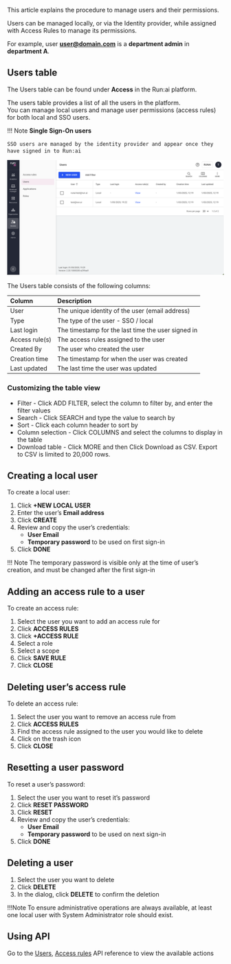 This article explains the procedure to manage users and their permissions.

Users can be managed locally, or via the Identity provider, while assigned with Access Rules to manage its permissions.

For example, user **user@domain.com** is a **department admin** in **department A**.

## Users table

The Users table can be found under **Access** in the Run:ai platform.

The users table provides a list of all the users in the platform.  
You can manage local users and manage user permissions (access rules) for both local and SSO users.

!!! Note
    __Single Sign-On users__

    SSO users are managed by the identity provider and appear once they have signed in to Run:ai

![](img/userstable.png)

The Users table consists of the following columns:

| Column | Description |
| :---- | :---- |
| User | The unique identity of the user (email address) |
| Type | The type of the user \- SSO / local |
| Last login | The timestamp for the last time the user signed in |
| Access rule(s) | The access rules assigned to the user |
| Created By | The user who created the user |
| Creation time | The timestamp for when the user was created |
| Last updated | The last time the user was updated |

### Customizing the table view

* Filter - Click ADD FILTER, select the column to filter by, and enter the filter values  
* Search - Click SEARCH and type the value to search by  
* Sort - Click each column header to sort by  
* Column selection - Click COLUMNS and select the columns to display in the table  
* Download table - Click MORE and then Click Download as CSV. Export to CSV is limited to 20,000 rows. 

## Creating a local user

To create a local user:

1. Click **\+NEW LOCAL USER**  
1. Enter the user’s **Email address**  
1. Click **CREATE**  
1. Review and copy the user’s credentials:  
    * **User Email**  
    * **Temporary password** to be used on first sign-in  
1. Click **DONE**

!!! Note
    The temporary password is visible only at the time of user’s creation, and must be changed after the first sign-in

## Adding an access rule to a user

To create an access rule:

1. Select the user you want to add an access rule for  
1. Click **ACCESS RULES**  
1. Click **\+ACCESS RULE**  
1. Select a role  
1. Select a scope  
1. Click **SAVE RULE**  
1. Click **CLOSE**

## Deleting user’s access rule

To delete an access rule:

1. Select the user you want to remove an access rule from  
1. Click **ACCESS RULES**  
1. Find the access rule assigned to the user you would like to delete  
1. Click on the trash icon  
1. Click **CLOSE**

## Resetting a user password

To reset a user’s password:

1. Select the user you want to reset it’s password  
1. Click **RESET PASSWORD**  
1. Click **RESET**  
1. Review and copy the user’s credentials:  
    * **User Email**  
    * **Temporary password** to be used on next sign-in  
1. Click **DONE**

## Deleting a user

1. Select the user you want to delete  
1. Click **DELETE**  
1. In the dialog, click **DELETE** to confirm the deletion

!!!Note
    To ensure administrative operations are always available, at least one local user with System Administrator role should exist.

## Using API

Go to the [Users](https://app.run.ai/api/docs#tag/Users), [Access rules](https://app.run.ai/api/docs#tag/Access-rules) API reference to view the available actions

